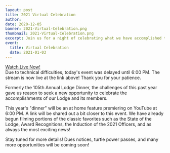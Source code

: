 ```yaml
---
layout: post
title: 2021 Virtual Celebration
author:
date: 2020-12-05
banner: 2021-Virtual-Celebration.png
thumbnail: 2021-Virtual-Celebration.png
excerpt: Join us for a night of celebrating what we have accomplished this year.
event:
  title: Virtual Celebration
  date: 2021-01-03
---
```


<div class='text-center'><a href="https://www.youtube.com/watch?v=7NH0xMd3veM" class="btn btn-primary m-3">Watch Live Now!</a></div>

<div class='alert alert-primary'>Due to technical difficulties, today's event was delayed until 6:00 PM. The stream is now live at the link above! Thank you for your patience.</div>

Formerly the 105th Annual Lodge Dinner, the challenges of this past year gave us reason to seek a new opportunity to celebrate the accomplishments of our Lodge and its members.

This year's "dinner" will be an at home feature premiering on YouTube at 6:00 PM. A link will be shared out a bit closer to this event. We have already begun filming portions of the classic favorites such as the State of the Lodge, Award Recognitions, the Induction of the 2021 Officers, and as always the most exciting news!

Stay tuned for more details! Dues notices, turtle power passes, and many more opportunities will be coming soon!

